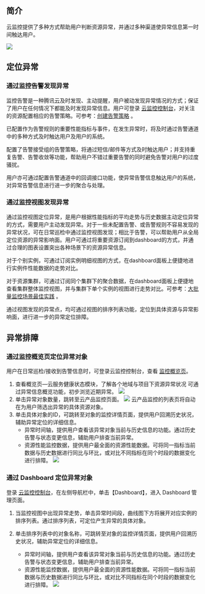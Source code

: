 ## 简介

云监控提供了多种方式帮助用户判断资源异常，并通过多种渠道使异常信息第一时间触达用户。

![](http://mc.qcloudimg.com/static/img/3486dc34300abd096c209c69ab4a73b1/image.png)

## 定位异常

### 通过监控告警发现异常

监控告警是一种腾讯云及时发现、主动提醒，用户被动发现异常情况的方式；保证了用户在任何情况下都能及时发现异常信息。用户可登录 [云监控控制台](https://console.cloud.tencent.com/monitor/overview)，对关注的资源配置相应的告警策略。可参考：[创建告警策略](https://intl.cloud.tencent.com/document/product/248/6215) 。

已配置作为告警规则的重要性能指标与事件，在发生异常时，将及时通过告警通道中的多种方式及时触达用户及用户的系统。

配置了告警接受组的告警策略，将通过短信/邮件等方式及时触达用户；并支持重复告警、告警收敛等功能，帮助用户不错过重要告警的同时避免告警对用户的过度骚扰。

用户亦可通过配置告警通道中的回调接口功能，使异常告警信息触达用户的系统，对异常告警信息进行进一步的聚合与处理。

### 通过监控视图发现异常

通过监控视图定位异常，是用户根据性能指标的平均走势与历史数据主动定位异常的方式，需要用户主动发现异常。对于一些未配置告警、或告警规则不容易发现的异常状况，可在日常巡检中通过监控视图发现；相比于告警，可以帮助用户从全局定位资源的异常影响面。用户可通过将重要资源订阅到dashboard的方式，并通过合理的图表设置突出各种场景下的资源异常信息。<!--可参考：[配置监控视图](https://cloud.tencent.com/document/product/248/13119) 。-->

对于个别实例，可通过订阅实例明细视图的方式，在dashboard面板上便捷地进行实例件性能数据的走势对比。

对于资源集群，可通过订阅同个集群下的聚合数据，在dashboard面板上便捷地查看集群整体监控视图，并与集群下单个实例的视图进行走势对比。可参考：[大批量监控场景最佳实践](https://intl.cloud.tencent.com/document/product/248/32833) 。

通过视图发现的异常点，均可通过视图的排序列表功能，定位到具体资源与异常影响面，进行进一步的异常定位排障。

## 异常排障

### 通过监控概览页定位异常对象

用户在日常巡检/接收到告警信息时，可登录云监控控制台，查看 [监控概览页](https://console.cloud.tencent.com/monitor/overview)。
1. 查看概览页—云服务健康状态模块，了解各个地域与项目下资源异常状况
   可通过异常信息概览功能，初步浏览近期异常。
![](https://main.qcloudimg.com/raw/6c2b2796c4523c28f2e481923762b9a0.png)
2. 单击异常对象数量，跳转至云产品监控页面。
![](https://main.qcloudimg.com/raw/8485dd568f76e906d768361dd438eeb0.png)
云产品监控的列表页将自动在为用户筛选出异常的具体资源对象。
3. 单击具体对象的ID，可跳转至对象的监控详情页面，提供用户回溯历史状况，辅助异常定位的详细信息。
   - 异常时间轴，提供用户查看该异常对象当前与历史信息的功能。通过历史告警与状态变更信息，辅助用户排查当前异常。
   - 资源性能监控数据，提供用户最全面的资源性能数据。可将同一指标当前数据与历史数据进行同比与环比，或对比不同指标在同个时段的数据变化进行排障。
![](https://main.qcloudimg.com/raw/2af63a2c548ae9eec8608f83145bfe0f.png)


### 通过 Dashboard 定位异常对象

登录 [云监控控制台](https://console.cloud.tencent.com/monitor/overview)，在左侧导航栏中，单击【Dashboard】，进入 Dashboard 管理页面。

1. 当监控视图中出现异常走势，单击异常时间段，曲线图下方将展开对应实例的排序列表。通过排序列表，可定位产生异常的具体对象。

2. 单击排序列表中的对象名称，可跳转至对象的监控详情页面，提供用户回溯历史状况，辅助异常定位的详细信息。
   - 异常时间轴，提供用户查看该异常对象当前与历史信息的功能。通过历史告警与状态变更信息，辅助用户排查当前异常。
   - 资源性能监控数据，提供用户最全面的资源性能数据。可将同一指标当前数据与历史数据进行同比与环比，或对比不同指标在同个时段的数据变化进行排障。
![](https://main.qcloudimg.com/raw/ae7b2d1aacdf184d14d476eec8d0dd32.png)
